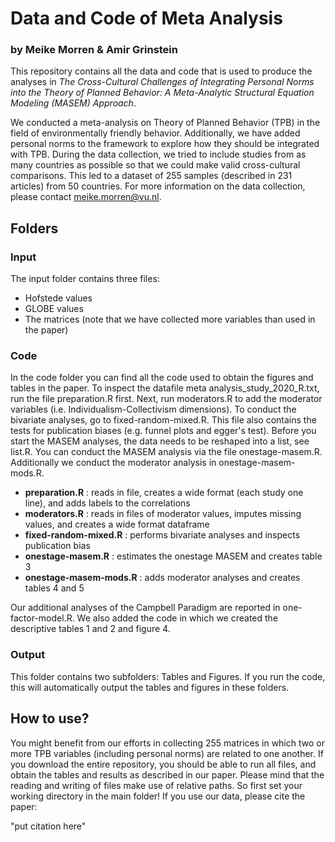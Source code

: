 # Data and Code of Meta Analysis 
### by Meike Morren & Amir Grinstein

This repository contains all the data and code that is used to produce the analyses in *The Cross-Cultural Challenges of Integrating Personal Norms into the Theory of Planned Behavior: A Meta-Analytic Structural Equation Modeling (MASEM) Approach*.

We conducted a meta-analysis on Theory of Planned Behavior (TPB) in the field of environmentally friendly behavior. Additionally, we have added personal norms to the framework to explore how they should be integrated with TPB. During the data collection, we tried to include studies from as many countries as possible so that we could make valid cross-cultural comparisons. This led to a dataset of 255 samples (described in 231 articles) from 50 countries. For more information on the data collection, please contact meike.morren@vu.nl.


## Folders

### Input

The input folder contains three files:
- Hofstede values
- GLOBE values
- The matrices (note that we have collected more variables than used in the paper)

### Code

In the code folder you can find all the code used to obtain the figures and tables in the paper. 
To inspect the datafile meta analysis_study_2020_R.txt, run the file preparation.R first. Next, run moderators.R to add the moderator variables (i.e. Individualism-Collectivism dimensions). To conduct the bivariate analyses, go to fixed-random-mixed.R. This file also contains the tests for publication biases (e.g. funnel plots and egger's test). Before you start the MASEM analyses, the data needs to be reshaped into a list, see list.R. You can conduct the MASEM analysis via the file onestage-masem.R. Additionally we conduct the moderator analysis in onestage-masem-mods.R. 

- **preparation.R** : reads in file, creates a wide format (each study one line), and adds labels to the correlations
- **moderators.R** : reads in files of moderator values, imputes missing values, and creates a wide format dataframe
- **fixed-random-mixed.R** : performs bivariate analyses and inspects publication bias 
- **onestage-masem.R** : estimates the onestage MASEM and creates table 3
- **onestage-masem-mods.R** : adds moderator analyses and creates tables 4 and 5

Our additional analyses of the Campbell Paradigm are reported in one-factor-model.R. We also added the code in which we created the descriptive tables 1 and 2 and figure 4.

### Output

This folder contains two subfolders: Tables and Figures. If you run the code, this will automatically output the tables and figures in these folders.

## How to use?

You might benefit from our efforts in collecting 255 matrices in which two or more TPB variables (including personal norms) are related to one another. If you download the entire repository, you should be able to run all files, and obtain the tables and results as described in our paper. Please mind that the reading and writing of files make use of relative paths. So first set your working directory in the main folder! If you use our data, please cite the paper:

"put citation here"